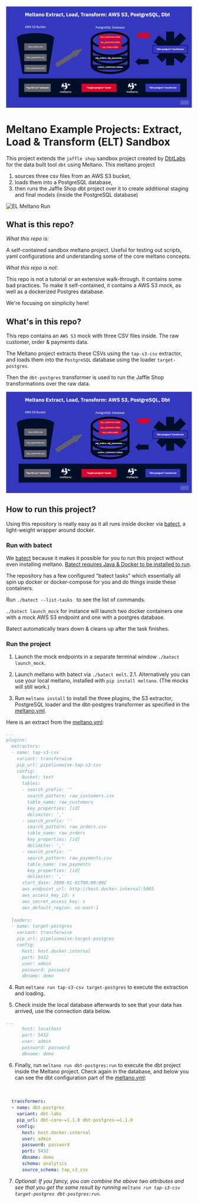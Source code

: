 
![EL Meltano Diagram](el_meltano_diagram.jpg)

# Meltano Example Projects: Extract, Load & Transform (ELT) Sandbox
This project extends the ```jaffle shop``` sandbox project created by [DbtLabs](https://github.com/dbt-labs/jaffle_shop) for the data built tool ```dbt``` using Meltano. This meltano project
1. sources three csv files from an AWS S3 bucket, 
2. loads them into a PostgreSQL database,
3. then runs the Jaffle Shop dbt project over it to create additional staging and final models (inside the PostgreSQL database)

![EL Meltano Run](meltano_elt.gif)

## What is this repo?
_What this repo is:_

A self-contained sandbox meltano project. Useful for testing out scripts, yaml configurations and understanding some of the core meltano concepts.

_What this repo is not:_

This repo is not a tutorial or an extensive walk-through. It contains some bad practices. To make it self-contained, it contains a AWS S3 mock, as well as a dockerized Postgres database. 

We're focusing on simplicity here!

## What's in this repo?
This repo contains an ```AWS S3``` mock with three CSV files inside. The raw customer, order & payments data.

The Meltano project extracts these CSVs using the ```tap-s3-csv``` extractor, and loads them into the ```PostgreSQL``` database using the loader ```target-postgres```.

Then the ```dbt-postgres``` transformer is used to run the Jaffle Shop transformations over the raw data.


![EL Meltano Diagram](el_meltano_diagram.jpg)

## How to run this project?
Using this repository is really easy as it all runs inside docker via [batect](https://batect.dev/), a light-weight wrapper around docker. 

### Run with batect
We [batect](https://batect.dev/) because it makes it possible for you to run this project without even installing meltano. [Batect requires Java & Docker to be installed to run](https://batect.dev/docs/getting-started/requirements). 

The repository has a few configured "batect tasks" which essentially all spin up docker or docker-compose for you and do things inside these containers.

Run  ```./batect --list-tasks ``` to see the list of commands.

```./batect launch_mock``` for instance will launch two docker containers one with a mock AWS S3 endpoint and one with a postgres database.

Batect automatically tears down & cleans up after the task finishes.

### Run the project

1. Launch the mock endpoints in a separate terminal window ```./batect launch_mock```.

2. Launch meltano with batect via ```./batect melt```.
2.1. Alternatively you can use your local meltano, installed with ```pip install meltano```. (The mocks will still work.)

3. Run ```meltano install``` to install the three plugins, the S3 extractor, PostgreSQL loader and the dbt-postgres transformer as specified in the [meltano.yml](new_project/meltano.yml).

Here is an extract from the [meltano.yml](new_project/meltano.yml):

```yaml
...
plugins:
  extractors:
  - name: tap-s3-csv
    variant: transferwise
    pip_url: pipelinewise-tap-s3-csv
    config:
      bucket: test
      tables:
      - search_prefix: ''
        search_pattern: raw_customers.csv
        table_name: raw_customers
        key_properties: [id]
        delimiter: ','
      - search_prefix: ''
        search_pattern: raw_orders.csv
        table_name: raw_orders
        key_properties: [id]
        delimiter: ','
      - search_prefix: ''
        search_pattern: raw_payments.csv
        table_name: raw_payments
        key_properties: [id]
        delimiter: ','
      start_date: 2000-01-01T00:00:00Z
      aws_endpoint_url: http://host.docker.internal:5005
      aws_access_key_id: s
      aws_secret_access_key: s
      aws_default_region: us-east-1

  loaders:
  - name: target-postgres
    variant: transferwise
    pip_url: pipelinewise-target-postgres
    config:
      host: host.docker.internal
      port: 5432
      user: admin
      password: password
      dbname: demo
```

4. Run ```meltano run tap-s3-csv target-postgres``` to execute the extraction and loading. 

5. Check inside the local database afterwards to see that your data has arrived, use the connection data below.

```yaml
...
      host: localhost
      port: 5432
      user: admin
      password: password
      dbname: demo
```

6. Finally, run ```meltano run dbt-postgres:run``` to execute the dbt project inside the Meltano project. Check again in the database, and below you can see the dbt configuration part of the [meltano.yml](new_project/meltano.yml): 

```yaml

 
  transformers:
  - name: dbt-postgres
    variant: dbt-labs
    pip_url: dbt-core~=1.1.0 dbt-postgres~=1.1.0
    config:
      host: host.docker.internal
      user: admin
      password: password
      port: 5432
      dbname: demo
      schema: analytics
      source_schema: tap_s3_csv

```

7. _Optional: If you fancy, you can combine the above two attributes and see that you get the same result by running ```meltano run tap-s3-csv target-postgres dbt-postgres:run```._
